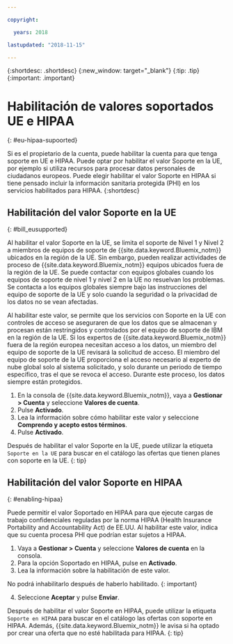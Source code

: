 ```yaml
---

copyright:

  years: 2018

lastupdated: "2018-11-15" 

---
```


{:shortdesc: .shortdesc}
{:new_window: target="_blank"}
{:tip: .tip}
{:important: .important}


# Habilitación de valores soportados UE e HIPAA
{: #eu-hipaa-supoorted}

Si es el propietario de la cuenta, puede habilitar la cuenta para que tenga soporte en UE e HIPAA. Puede optar por habilitar el valor Soporte en la UE, por ejemplo si utiliza recursos para procesar datos personales de ciudadanos europeos. Puede elegir habilitar el valor Soporte en HIPAA si tiene pensado incluir la información sanitaria protegida (PHI) en los servicios habilitados para HIPAA. 
{:shortdesc}


## Habilitación del valor Soporte en la UE
{: #bill_eusupported}

Al habilitar el valor Soporte en la UE, se limita el soporte de Nivel 1 y Nivel 2 a miembros de equipos de soporte de {{site.data.keyword.Bluemix_notm}} ubicados en la región de la UE. Sin embargo, pueden realizar actividades de proceso de {{site.data.keyword.Bluemix_notm}} equipos ubicados fuera de la región de la UE. Se puede contactar con equipos globales cuando los equipos de soporte de nivel 1 y nivel 2 en la UE no resuelvan los problemas. Se contacta a los equipos globales siempre bajo las instrucciones del equipo de soporte de la UE y solo cuando la seguridad o la privacidad de los datos no se vean afectadas.

Al habilitar este valor, se permite que los servicios con Soporte en la UE con controles de acceso se aseguraren de que los datos que se almacenan y procesan están restringidos y controlados por el equipo de soporte de IBM en la región de la UE. Si los expertos de {{site.data.keyword.Bluemix_notm}} fuera de la región europea necesitan acceso a los datos, un miembro del equipo de soporte de la UE revisará la solicitud de acceso. El miembro del equipo de soporte de la UE proporciona el acceso necesario al experto de nube global solo al sistema solicitado, y solo durante un periodo de tiempo específico, tras el que se revoca el acceso. Durante este proceso, los datos siempre están protegidos.

  1. En la consola de {{site.data.keyword.Bluemix_notm}}, vaya a **Gestionar > Cuenta** y seleccione **Valores de cuenta**.
  2. Pulse **Activado**.
  3. Lea la información sobre cómo habilitar este valor y seleccione **Comprendo y acepto estos términos**.
  4. Pulse **Activado**.

  Después de habilitar el valor Soporte en la UE, puede utilizar la etiqueta `Soporte en la UE` para buscar en el catálogo las ofertas que tienen planes con soporte en la UE. 
  {: tip}


## Habilitación del valor Soporte en HIPAA
{: #enabling-hipaa}

Puede permitir el valor Soportado en HIPAA para que ejecute cargas de trabajo confidenciales reguladas por la norma HIPAA (Health Insurance Portability and Accountability Act) de EE.UU. Al habilitar este valor, indica que su cuenta procesa PHI que podrían estar sujetos a HIPAA. 

1. Vaya a **Gestionar > Cuenta** y seleccione **Valores de cuenta** en la consola.
2. Para la opción Soportado en HIPAA, pulse en **Activado**. 
3. Lea la información sobre la habilitación de este valor. 

  No podrá inhabilitarlo después de haberlo habilitado.
  {: important}
   
4. Seleccione **Aceptar** y pulse **Enviar**. 

  Después de habilitar el valor Soporte en HIPAA, puede utilizar la etiqueta `Soporte en HIPAA` para buscar en el catálogo las ofertas con soporte en HIPAA. Además, {{site.data.keyword.Bluemix_notm}} le avisa si ha optado por crear una oferta que no esté habilitada para HIPAA.
  {: tip}

